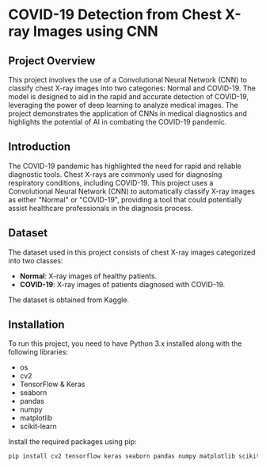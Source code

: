 # COVID-19 Detection from Chest X-ray Images using CNN

## Project Overview
This project involves the use of a Convolutional Neural Network (CNN) to classify chest X-ray images into two categories: Normal and COVID-19. The model is designed to aid in the rapid and accurate detection of COVID-19, leveraging the power of deep learning to analyze medical images. The project demonstrates the application of CNNs in medical diagnostics and highlights the potential of AI in combating the COVID-19 pandemic.

## Introduction
The COVID-19 pandemic has highlighted the need for rapid and reliable diagnostic tools. Chest X-rays are commonly used for diagnosing respiratory conditions, including COVID-19. This project uses a Convolutional Neural Network (CNN) to automatically classify X-ray images as either "Normal" or "COVID-19", providing a tool that could potentially assist healthcare professionals in the diagnosis process.

## Dataset
The dataset used in this project consists of chest X-ray images categorized into two classes:
- **Normal**: X-ray images of healthy patients.
- **COVID-19**: X-ray images of patients diagnosed with COVID-19.

The dataset is obtained from Kaggle.

## Installation
To run this project, you need to have Python 3.x installed along with the following libraries:

- os
- cv2
- TensorFlow & Keras
- seaborn
- pandas
- numpy
- matplotlib
- scikit-learn

Install the required packages using pip:
```bash
pip install cv2 tensorflow keras seaborn pandas numpy matplotlib scikit-learn
